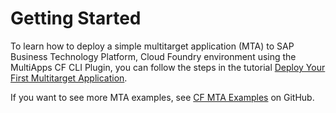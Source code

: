 <!-- loio0ce993811c1c4dc4a063e7e5f4332775 -->

# Getting Started

To learn how to deploy a simple multitarget application \(MTA\) to SAP Business Technology Platform, Cloud Foundry environment using the MultiApps CF CLI Plugin, you can follow the steps in the tutorial [Deploy Your First Multitarget Application](https://developers.sap.com/tutorials/btp-cf-deploy-mta.html).

If you want to see more MTA examples, see [CF MTA Examples](https://github.com/SAP-samples/cf-mta-examples) on GitHub.

